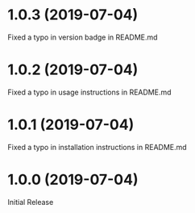 <a name="1.0.3"></a>

# 1.0.3 (2019-07-04)

Fixed a typo in version badge in README.md

<a name="1.0.2"></a>

# 1.0.2 (2019-07-04)

Fixed a typo in usage instructions in README.md

<a name="1.0.1"></a>

# 1.0.1 (2019-07-04)

Fixed a typo in installation instructions in README.md

<a name="1.0.0"></a>

# 1.0.0 (2019-07-04)

Initial Release
